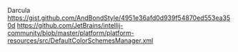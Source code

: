 Darcula
https://gist.github.com/AndBondStyle/4951e36afd0d939f54870ed553ea350d
https://github.com/JetBrains/intellij-community/blob/master/platform/platform-resources/src/DefaultColorSchemesManager.xml
